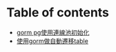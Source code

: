 # Table of contents

* [gorm pg使用連線池初始化](README.md)
* [使用gorm做自動遷移table](shi-yong-gorm-zuo-zi-dong-qian-yi-table.md)
